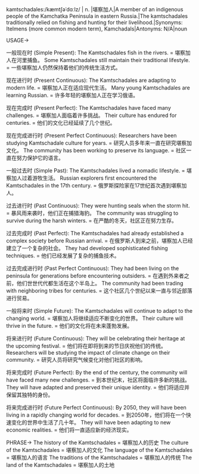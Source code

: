 kamtschadales:/kæmtʃəˈdɑːlz/ | n. |堪察加人|A member of an indigenous people of the Kamchatka Peninsula in eastern Russia.|The kamtschadales traditionally relied on fishing and hunting for their livelihood.|Synonyms: Itelmens (more common modern term), Kamchadals|Antonyms: N/A|noun


USAGE->

一般现在时 (Simple Present):
The Kamtschadales fish in the rivers. = 堪察加人在河里捕鱼。
Some Kamtschadales still maintain their traditional lifestyle. = 一些堪察加人仍然保持着他们的传统生活方式。


现在进行时 (Present Continuous):
The Kamtschadales are adapting to modern life. = 堪察加人正在适应现代生活。
Many young Kamtschadales are learning Russian. = 许多年轻的堪察加人正在学习俄语。


现在完成时 (Present Perfect):
The Kamtschadales have faced many challenges. = 堪察加人面临着许多挑战。
Their culture has endured for centuries. = 他们的文化已经延续了几个世纪。


现在完成进行时 (Present Perfect Continuous):
Researchers have been studying Kamtschadale culture for years. = 研究人员多年来一直在研究堪察加文化。
The community has been working to preserve its language. = 社区一直在努力保护它的语言。


一般过去时 (Simple Past):
The Kamtschadales lived a nomadic lifestyle. = 堪察加人过着游牧生活。
Russian explorers first encountered the Kamtschadales in the 17th century. = 俄罗斯探险家在17世纪首次遇到堪察加人。


过去进行时 (Past Continuous):
They were hunting seals when the storm hit. = 暴风雨来袭时，他们正在捕猎海豹。
The community was struggling to survive during the harsh winters. = 在严酷的冬天，社区正在努力生存。


过去完成时 (Past Perfect):
The Kamtschadales had already established a complex society before Russian arrival. = 在俄罗斯人到来之前，堪察加人已经建立了一个复杂的社会。
They had developed sophisticated fishing techniques. = 他们已经发展了复杂的捕鱼技术。


过去完成进行时 (Past Perfect Continuous):
They had been living on the peninsula for generations before encountering outsiders. = 在遇到外来者之前，他们世世代代都生活在这个半岛上。
The community had been trading with neighboring tribes for centuries. = 这个社区几个世纪以来一直与邻近部落进行贸易。


一般将来时 (Simple Future):
The Kamtschadales will continue to adapt to the changing world. = 堪察加人将继续适应不断变化的世界。
Their culture will thrive in the future. = 他们的文化将在未来蓬勃发展。


将来进行时 (Future Continuous):
They will be celebrating their heritage at the upcoming festival. = 他们将在即将到来的节日庆祝他们的传统。
Researchers will be studying the impact of climate change on their community. = 研究人员将研究气候变化对他们社区的影响。


将来完成时 (Future Perfect):
By the end of the century, the community will have faced many new challenges. = 到本世纪末，社区将面临许多新的挑战。
They will have adapted and preserved their unique identity. = 他们将适应并保留其独特的身份。


将来完成进行时 (Future Perfect Continuous):
By 2050, they will have been living in a rapidly changing world for decades. = 到2050年，他们将在一个快速变化的世界中生活了几十年。
They will have been adapting to new economic realities. = 他们将一直适应新的经济现实。


PHRASE->
The history of the Kamtschadales = 堪察加人的历史
The culture of the Kamtschadales = 堪察加人的文化
The language of the Kamtschadales = 堪察加人的语言
The traditions of the Kamtschadales = 堪察加人的传统
The land of the Kamtschadales = 堪察加人的土地
